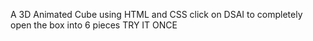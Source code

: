 A 3D Animated Cube using HTML and CSS click on DSAI to completely open the box into 6 pieces 
TRY IT ONCE
